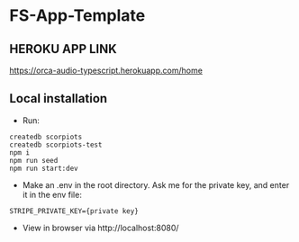 # FS-App-Template

## HEROKU APP LINK

https://orca-audio-typescript.herokuapp.com/home

## Local installation

- Run:

```
createdb scorpiots
createdb scorpiots-test
npm i
npm run seed
npm run start:dev
```

- Make an .env in the root directory. Ask me for the private key, and enter it in the env file:

```
STRIPE_PRIVATE_KEY={private key}
```

- View in browser via http://localhost:8080/
